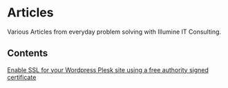# Articles
Various Articles from everyday problem solving with Illumine IT Consulting.


## Contents

[Enable SSL for your Wordpress Plesk site using a free authority signed certificate](Enable-SSL-for-your-Wordpress-Plesk-site-using-a-free-authority-signed-certificate/Enable-SSL-for-your-Wordpress-Plesk-site-using-a-free-authority-signed-certificate.md)
